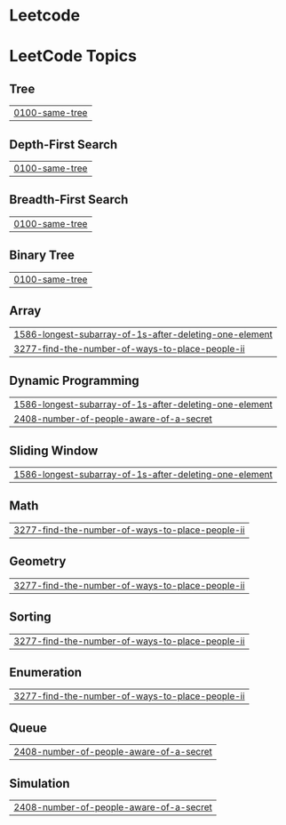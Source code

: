 # Leetcode
<!---LeetCode Topics Start-->
# LeetCode Topics
## Tree
|  |
| ------- |
| [0100-same-tree](https://github.com/mayankgaur0405/Leetcode/tree/master/0100-same-tree) |
## Depth-First Search
|  |
| ------- |
| [0100-same-tree](https://github.com/mayankgaur0405/Leetcode/tree/master/0100-same-tree) |
## Breadth-First Search
|  |
| ------- |
| [0100-same-tree](https://github.com/mayankgaur0405/Leetcode/tree/master/0100-same-tree) |
## Binary Tree
|  |
| ------- |
| [0100-same-tree](https://github.com/mayankgaur0405/Leetcode/tree/master/0100-same-tree) |
## Array
|  |
| ------- |
| [1586-longest-subarray-of-1s-after-deleting-one-element](https://github.com/mayankgaur0405/Leetcode/tree/master/1586-longest-subarray-of-1s-after-deleting-one-element) |
| [3277-find-the-number-of-ways-to-place-people-ii](https://github.com/mayankgaur0405/Leetcode/tree/master/3277-find-the-number-of-ways-to-place-people-ii) |
## Dynamic Programming
|  |
| ------- |
| [1586-longest-subarray-of-1s-after-deleting-one-element](https://github.com/mayankgaur0405/Leetcode/tree/master/1586-longest-subarray-of-1s-after-deleting-one-element) |
| [2408-number-of-people-aware-of-a-secret](https://github.com/mayankgaur0405/Leetcode/tree/master/2408-number-of-people-aware-of-a-secret) |
## Sliding Window
|  |
| ------- |
| [1586-longest-subarray-of-1s-after-deleting-one-element](https://github.com/mayankgaur0405/Leetcode/tree/master/1586-longest-subarray-of-1s-after-deleting-one-element) |
## Math
|  |
| ------- |
| [3277-find-the-number-of-ways-to-place-people-ii](https://github.com/mayankgaur0405/Leetcode/tree/master/3277-find-the-number-of-ways-to-place-people-ii) |
## Geometry
|  |
| ------- |
| [3277-find-the-number-of-ways-to-place-people-ii](https://github.com/mayankgaur0405/Leetcode/tree/master/3277-find-the-number-of-ways-to-place-people-ii) |
## Sorting
|  |
| ------- |
| [3277-find-the-number-of-ways-to-place-people-ii](https://github.com/mayankgaur0405/Leetcode/tree/master/3277-find-the-number-of-ways-to-place-people-ii) |
## Enumeration
|  |
| ------- |
| [3277-find-the-number-of-ways-to-place-people-ii](https://github.com/mayankgaur0405/Leetcode/tree/master/3277-find-the-number-of-ways-to-place-people-ii) |
## Queue
|  |
| ------- |
| [2408-number-of-people-aware-of-a-secret](https://github.com/mayankgaur0405/Leetcode/tree/master/2408-number-of-people-aware-of-a-secret) |
## Simulation
|  |
| ------- |
| [2408-number-of-people-aware-of-a-secret](https://github.com/mayankgaur0405/Leetcode/tree/master/2408-number-of-people-aware-of-a-secret) |
<!---LeetCode Topics End-->